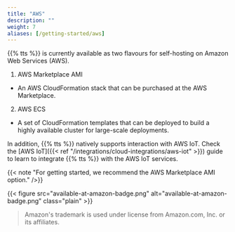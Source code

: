 ```yaml
---
title: "AWS"
description: ""
weight: 7
aliases: [/getting-started/aws]
---
```


{{% tts %}} is currently available as two flavours for self-hosting on Amazon Web Services (AWS).

1. AWS Marketplace AMI
  - An AWS CloudFormation stack that can be purchased at the AWS Marketplace.
2. AWS ECS
  - A set of CloudFormation templates that can be deployed to build a highly available cluster for large-scale deployments.

In addition, {{% tts %}} natively supports interaction with AWS IoT. Check the [AWS IoT]({{< ref "/integrations/cloud-integrations/aws-iot" >}}) guide to learn to integrate {{% tts %}} with the AWS IoT services.

{{< note "For getting started, we recommend the AWS Marketplace AMI option." />}}

<!--more-->


{{< figure src="available-at-amazon-badge.png" alt="available-at-amazon-badge.png" class="plain" >}}

> Amazon's trademark is used under license from Amazon.com, Inc. or its affiliates.
